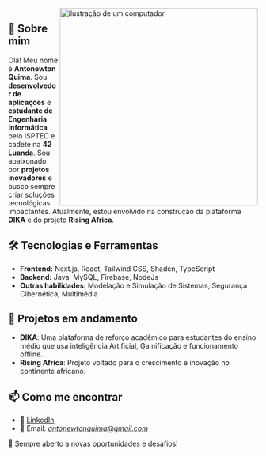<img src="https://raw.githubusercontent.com/MicaelliMedeiros/micaellimedeiros/master/image/computer-illustration.png" alt="ilustração de um computador" min-width="400px" max-width="400px" width="400px" align="right">

<p align="left">

## 🚀 Sobre mim
Olá! Meu nome é **Antonewton Quima**. Sou **desenvolvedor de aplicações** e **estudante de Engenharia Informática** pelo ISPTEC e cadete na **42 Luanda**. Sou apaixonado por **projetos inovadores** e busco sempre criar soluções tecnológicas impactantes. Atualmente, estou envolvido na construção da plataforma **DIKA** e do projeto **Rising Africa**.

## 🛠️ Tecnologias e Ferramentas
- **Frontend:** Next.js, React, Tailwind CSS, Shadcn, TypeScript
- **Backend:** Java, MySQL, Firebase, NodeJs
- **Outras habilidades:** Modelação e Simulação de Sistemas, Segurança Cibernética, Multimédia

## 🌱 Projetos em andamento
- **DIKA**: Uma plataforma de reforço acadêmico para estudantes do ensino médio que usa inteligência Artificial, Gamificação e funcionamento offline.
- **Rising Africa**: Projeto voltado para o crescimento e inovação no continente africano.

## 📫 Como me encontrar
- 💼 [LinkedIn](https://www.linkedin.com/in/antonewton-quima-95aaa3238/)
- 📩 Email: *antonewtonquima@gmail.com*

🚀 Sempre aberto a novas oportunidades e desafios!
</p>
